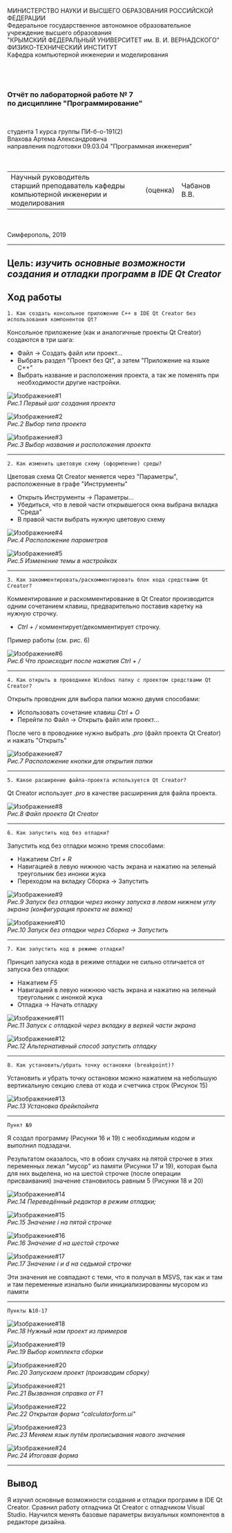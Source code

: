 МИНИСТЕРСТВО НАУКИ И ВЫСШЕГО ОБРАЗОВАНИЯ РОССИЙСКОЙ ФЕДЕРАЦИИ\
Федеральное государственное автономное образовательное учреждение высшего образования\
"КРЫМСКИЙ ФЕДЕРАЛЬНЫЙ УНИВЕРСИТЕТ им. В. И. ВЕРНАДСКОГО"\
ФИЗИКО-ТЕХНИЧЕСКИЙ ИНСТИТУТ\
Кафедра компьютерной инженерии и моделирования\
<br/><br/>
​
### Отчёт по лабораторной работе № 7<br/> по дисциплине "Программирование"
<br/>

студента 1 курса группы ПИ-б-о-191(2)\
Влахова Артема Александровича\
направления подготовки 09.03.04 "Программная инженерия"\
<br/>
​
<table>
<tr><td>Научный руководитель<br/> старший преподаватель кафедры<br/>компьютерной инженерии и моделирования</td>
<td>(оценка)</td>
<td>Чабанов В.В.</td>
</tr>
</table>
<br/><br/>
​
Симферополь, 2019

* * *

## Цель: _изучить основные возможности создания и отладки программ в IDE Qt Creator_

## Ход работы

    1. Как создать консольное приложение С++ в IDE Qt Creator без использования компонентов Qt?

Консольное приложение (как и аналогичные проекты Qt Creator) создаются в три шага:

* Файл -> Создать файл или проект...
* Выбрать раздел "Проект без Qt", а затем "Приложение на языке C++"
* Выбрать название и расположения проекта, а так же поменять при необходимости другие настройки.

![Изображение#1](Screenshots/1.png "Рис. 1")\
*Рис.1 Первый шаг создания проекта*

![Изображение#2](Screenshots/2.png "Рис. 2")\
*Рис.2 Выбор типа проекта*

![Изображение#3](Screenshots/24.png "Рис. 3")\
*Рис.3 Выбор названия и расположения проекта*

* * *

    2. Как изменить цветовую схему (оформление) среды?

Цветовая схема Qt Creator меняется через "Параметры", расположенные в графе "Инструменты"

* Открыть Инструменты -> Параметры...
* Убедиться, что в левой части открывшегося окна выбрана вкладка "Среда"
* В правой части выбрать нужную цветовую схему

![Изображение#4](Screenshots/4.png "Рис. 4")\
*Рис.4 Расположение параметров*

![Изображение#5](Screenshots/25.png "Рис. 5")\
*Рис.5 Изменение темы в настройках*

* * *

    3. Как закомментировать/раскомментировать блок кода средствами Qt Creator?

Комментирование и раскомментирование в Qt Creator производится одним сочетанием клавиш, предварительно поставив каретку на нужную строчку.

* *Ctrl + /* комментирует/декомментирует строчку.

Пример работы (см. рис. 6)

![Изображение#6](Screenshots/6.png "Рис. 6")\
*Рис.6 Что происходит после нажатия Ctrl + /*

* * *

    4. Как открыть в проводнике Windows папку с проектом средствами Qt Creator?

Открыть проводник для выбора папки можно двумя способами:

* Использовать сочетание клавиш *Ctrl + O*
* Перейти по Файл -> Открыть файл или проект...

После чего в проводнике нужно выбрать *.pro* (файл проекта Qt Creator) и нажать "Открыть"

![Изображение#7](Screenshots/7.png "Рис. 7")\
*Рис.7 Расположение кнопки для открытия папки*

* * *

    5. Какое расширение файла-проекта используется Qt Creator?

Qt Creator использует *.pro* в качестве расширения для файла проекта.

![Изображение#8](Screenshots/8.png "Рис. 8")\
*Рис.8 Файл проекта Qt Creator*

* * *

    6. Как запустить код без отладки?

Запустить код без отладки можно тремя способами:

* Нажатием _Ctrl + R_
* Навигацией в левую нижнюю часть экрана и нажатию на зеленый треугольник без инонки жука
* Переходом на вкладку Сборка -> Запустить

![Изображение#9](Screenshots/26.png "Рис. 9")\
*Рис.9 Запуск без отладки через иконку запуска в левом нижнем углу экрана (конфигурация проекта не важна)*

![Изображение#10](Screenshots/9.png "Рис. 10")\
*Рис.10 Запуск без отладки через Сборка -> Запустить*

* * *

    7. Как запустить код в режиме отладки?

Принцип запуска кода в режиме отладки не сильно отличается от запуска без отладки:

* Нажатием _F5_
* Навигацией в левую нижнюю часть экрана и нажатию на зеленый треугольник с инонкой жука
* Отладка -> Начать отладку

![Изображение#11](Screenshots/10.png "Рис. 11")\
*Рис.11 Запуск с отладкой через вкладку в верхей части экрана*

![Изображение#12](Screenshots/27.png "Рис. 12")\
*Рис.12 Альтернативный способ запустить отладку*

* * *

    8. Как установить/убрать точку остановки (breakpoint)?

Установить и убрать точку остановки можно нажатием на небольшую вертикальную секцию слева от кода и счетчика строк (Рисунок 15)

![Изображение#13](Screenshots/12.png "Рис. 13")\
*Рис.13 Установка брейкпойнта*

* * *

    Пункт №9

Я создал программу (Рисунки 16 и 19) с необходимым кодом и выполнил подзадачи.

Результатом оказалось, что в обоих случаях на пятой строчке в этих переменных лежал "мусор" из памяти (Рисунки 17 и 19), которая была для них выделена, но на шестой строчке (после операции присваивания) значение становилось равным 5 (Рисунки 18 и 20)

![Изображение#14](Screenshots/13.png "Рис. 14")\
*Рис.14 Переведённый редактор в режим отладки;*

![Изображение#15](Screenshots/28.png "Рис. 15")\
*Рис.15 Значение i на пятой строчке*

![Изображение#16](Screenshots/29.png "Рис. 16")\
*Рис.16 Значение d на шестой строчке*

![Изображение#17](Screenshots/30.png "Рис. 17")\
*Рис.17 Значение i и d на седьмой строчке*

Эти значения не совпадают с теми, что я получал в MSVS, так как и там и там переменные изнально были инициализированны мусором из памяти

* * *

    Пункты №10-17

![Изображение#18](Screenshots/18.png "Рис. 18")\
*Рис.18 Нужный нам проект из примеров*

![Изображение#19](Screenshots/19.png "Рис. 19")\
*Рис.19 Выбор комплекта сборки*

![Изображение#20](Screenshots/20.png "Рис. 20")\
*Рис.20 Запускаем проект (производим сборку)*

![Изображение#21](Screenshots/21.png "Рис. 21")\
*Рис.21 Вызванная справка от F1*

![Изображение#22](Screenshots/22.png "Рис. 22")\
*Рис.22 Открытая форма "calculatorform.ui"*

![Изображение#23](Screenshots/31.png "Рис. 23")\
*Рис.23 Меняем язык путём прописывания нового значения*

![Изображение#24](Screenshots/23.png "Рис. 24")\
*Рис.24 Итоговая форма*

* * *

## Вывод

Я изучил основные возможности создания и отладки программ в IDE Qt Creator. Сравнил работу отладчика Qt Creator с отладчиком Visual Studio. Научился менять базовые параметры визуальных компонентов в редакторе дизайна.
